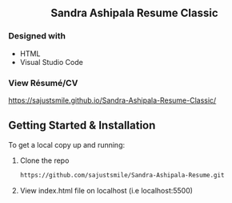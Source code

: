 <!-- PROJECT TITLE -->

 <h2 2 align="center">
    Sandra Ashipala Resume Classic
    <br />
    </h2>

### Designed with

- HTML
- Visual Studio Code

### View Résumé/CV

https://sajustsmile.github.io/Sandra-Ashipala-Resume-Classic/

<!-- GETTING STARTED -->

## Getting Started & Installation

To get a local copy up and running:

1. Clone the repo
   ```sh
   https://github.com/sajustsmile/Sandra-Ashipala-Resume.git
   ```
2. View index.html file on localhost (i.e localhost:5500)

<!-- USAGE EXAMPLES -->
